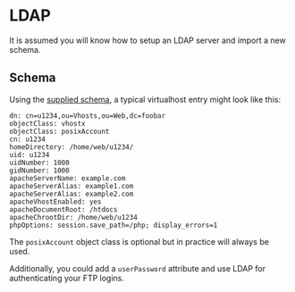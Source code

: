 LDAP
====
It is assumed you will know how to setup an LDAP server and import a new schema. 

Schema
------
Using the [supplied schema](https://github.com/porjo/mod_vhostx/blob/master/mod_vhostx.schema), a typical virtualhost entry might look like this:

```
dn: cn=u1234,ou=Vhosts,ou=Web,dc=foobar
objectClass: vhostx
objectClass: posixAccount
cn: u1234
homeDirectory: /home/web/u1234/
uid: u1234
uidNumber: 1000
gidNumber: 1000
apacheServerName: example.com
apacheServerAlias: example1.com
apacheServerAlias: example2.com
apacheVhostEnabled: yes
apacheDocumentRoot: /htdocs
apacheChrootDir: /home/web/u1234
phpOptions: session.save_path=/php; display_errors=1
```
The `posixAccount` object class is optional but in practice will always be used.

Additionally, you could add a `userPassword` attribute and use LDAP for authenticating your FTP logins.
